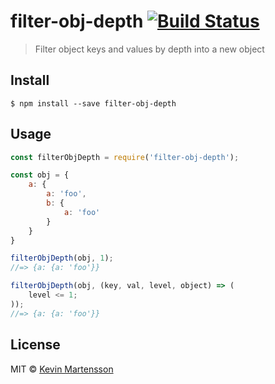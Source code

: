 # filter-obj-depth [![Build Status](https://travis-ci.org/kevva/filter-obj-depth.svg?branch=master)](https://travis-ci.org/kevva/filter-obj-depth)

> Filter object keys and values by depth into a new object


## Install

```
$ npm install --save filter-obj-depth
```


## Usage

```js
const filterObjDepth = require('filter-obj-depth');

const obj = {
	a: {
		a: 'foo',
		b: {
			a: 'foo'
		}
	}
}

filterObjDepth(obj, 1);
//=> {a: {a: 'foo'}}

filterObjDepth(obj, (key, val, level, object) => (
	level <= 1;
));
//=> {a: {a: 'foo'}}
```


## License

MIT © [Kevin Martensson](http://github.com/kevva)
